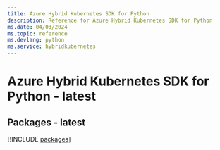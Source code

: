 ```yaml
---
title: Azure Hybrid Kubernetes SDK for Python
description: Reference for Azure Hybrid Kubernetes SDK for Python
ms.date: 04/03/2024
ms.topic: reference
ms.devlang: python
ms.service: hybridkubernetes
---
```

# Azure Hybrid Kubernetes SDK for Python - latest
## Packages - latest
[!INCLUDE [packages](hybrid-kubernetes-index.md)]